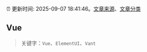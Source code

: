 :alarm_clock: 更新时间: 2025-09-07 18:41:46。[文章来源](/README.md)、[文章分类](/TAGS.md)

## Vue


> 关键字：`Vue`、`ElementUI`、`Vant`



